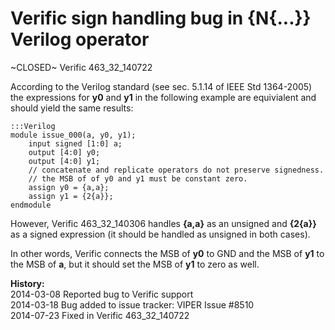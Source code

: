 
Verific sign handling bug in {N{...}} Verilog operator
======================================================

~CLOSED~ Verific 463_32_140722

According to the Verilog standard (see sec. 5.1.14 of IEEE Std 1364-2005) the
expressions for **y0** and **y1** in the following example are equivialent and should
yield the same results:

    :::Verilog
    module issue_000(a, y0, y1);
        input signed [1:0] a;
        output [4:0] y0;
        output [4:0] y1;
        // concatenate and replicate operators do not preserve signedness.
        // the MSB of of y0 and y1 must be constant zero.
        assign y0 = {a,a};
        assign y1 = {2{a}};
    endmodule

However, Verific 463_32_140306 handles **{a,a}** as an unsigned and **{2{a}}** as a signed expression (it should be handled as unsigned in both cases).

In other words, Verific connects the MSB of **y0** to GND and the MSB of **y1** to the MSB of **a**, but it should set the MSB of **y1** to zero as well.

**History:**  
2014-03-08 Reported bug to Verific support  
2014-03-18 Bug added to issue tracker: VIPER Issue #8510  
2014-07-23 Fixed in Verific 463_32_140722

